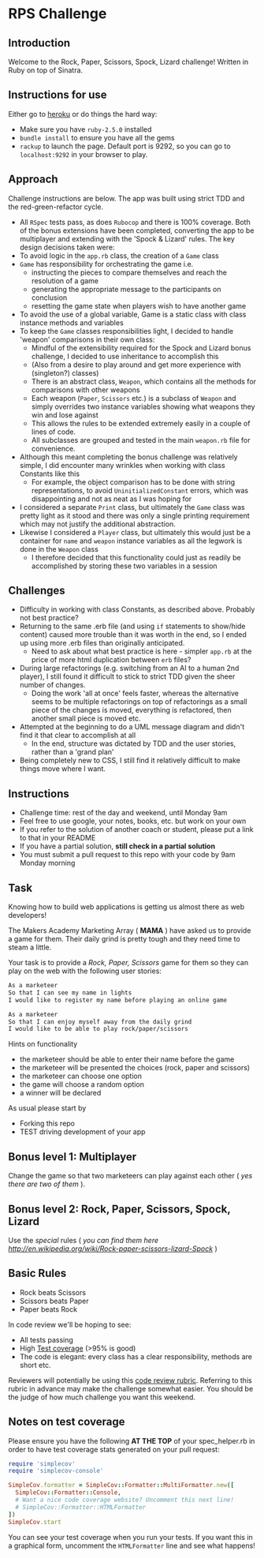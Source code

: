 # RPS Challenge

Introduction
------

Welcome to the Rock, Paper, Scissors, Spock, Lizard challenge! Written in Ruby on top of Sinatra. 

Instructions for use
-----

Either go to [heroku](https://rps-challenge-spock.herokuapp.com/) or do things the hard way:
- Make sure you have `ruby-2.5.0` installed
- `bundle install` to ensure you have all the gems
- `rackup` to launch the page. Default port is 9292, so you can go to `localhost:9292` in your browser to play.

Approach
--------

Challenge instructions are below. The app was built using strict TDD and the red-green-refactor cycle.
- All `RSpec` tests pass, as does `Rubocop` and there is 100% coverage. 
Both of the bonus extensions have been completed, converting the app to be multiplayer and extending with the 'Spock & Lizard' rules. 
The key design decisions taken were:
- To avoid logic in the `app.rb` class, the creation of a `Game` class
- `Game` has responsibility for orchestrating the game i.e.
    - instructing the pieces to compare themselves and reach the resolution of a game
    - generating the appropriate message to the participants on conclusion
    - resetting the game state when players wish to have another game
- To avoid the use of a global variable, Game is a static class with class instance methods and variables
- To keep the `Game` classes responsibilities light, I decided to handle 'weapon' comparisons in their own class:
    - Mindful of the extensibility required for the Spock and Lizard bonus challenge, I decided to use inheritance to accomplish this
    - (Also from a desire to play around and get more experience with (singleton?) classes)
    - There is an abstract class, `Weapon`, which contains all the methods for comparisons with other weapons
    - Each weapon (`Paper`, `Scissors` etc.) is a subclass of `Weapon` and simply overrides two instance variables showing what weapons they win and lose against
    - This allows the rules to be extended extremely easily in a couple of lines of code. 
    - All subclasses are grouped and tested in the main `weapon.rb` file for convenience. 
- Although this meant completing the bonus challenge was relatively simple, I did encounter many wrinkles when working with class Constants like this
    - For example, the object comparison has to be done with string representations, to avoid `UninitializedConstant` errors, which was disappointing and not as neat as I was hoping for
- I considered a separate `Print` class, but ultimately the `Game` class was pretty light as it stood and there was only a single printing requirement which may not justify the additional abstraction.
- Likewise I considered a `Player` class, but ultimately this would just be a container for `name` and `weapon` instance variables as all the legwork is done in the `Weapon` class
    - I therefore decided that this functionality could just as readily be accomplished by storing these two variables in a session


Challenges
----------

- Difficulty in working with class Constants, as described above. Probably not best practice?
- Returning to the same .erb file (and using `if` statements to show/hide content) caused more trouble than it was worth in the end, so I ended up using more .erb files than originally anticipated. 
    - Need to ask about what best practice is here - simpler `app.rb` at the price of more html duplication between `erb` files? 
- During large refactorings (e.g. switching from an AI to a human 2nd player), I still found it difficult to stick to strict TDD given the sheer number of changes. 
    - Doing the work 'all at once' feels faster, whereas the alternative seems to be multiple refactorings on top of refactorings as a small piece of the changes is moved, everything is refactored, then another small piece is moved etc.
- Attempted at the beginning to do a UML message diagram and didn't find it that clear to accomplish at all
    - In the end, structure was dictated by TDD and the user stories, rather than a 'grand plan'
- Being completely new to CSS, I still find it relatively difficult to make things move where I want. 
    
Instructions
-------

* Challenge time: rest of the day and weekend, until Monday 9am
* Feel free to use google, your notes, books, etc. but work on your own
* If you refer to the solution of another coach or student, please put a link to that in your README
* If you have a partial solution, **still check in a partial solution**
* You must submit a pull request to this repo with your code by 9am Monday morning

Task
----

Knowing how to build web applications is getting us almost there as web developers!

The Makers Academy Marketing Array ( **MAMA** ) have asked us to provide a game for them. Their daily grind is pretty tough and they need time to steam a little.

Your task is to provide a _Rock, Paper, Scissors_ game for them so they can play on the web with the following user stories:

```sh
As a marketeer
So that I can see my name in lights
I would like to register my name before playing an online game

As a marketeer
So that I can enjoy myself away from the daily grind
I would like to be able to play rock/paper/scissors
```

Hints on functionality

- the marketeer should be able to enter their name before the game
- the marketeer will be presented the choices (rock, paper and scissors)
- the marketeer can choose one option
- the game will choose a random option
- a winner will be declared


As usual please start by

* Forking this repo
* TEST driving development of your app


## Bonus level 1: Multiplayer

Change the game so that two marketeers can play against each other ( _yes there are two of them_ ).

## Bonus level 2: Rock, Paper, Scissors, Spock, Lizard

Use the _special_ rules ( _you can find them here http://en.wikipedia.org/wiki/Rock-paper-scissors-lizard-Spock_ )

## Basic Rules

- Rock beats Scissors
- Scissors beats Paper
- Paper beats Rock

In code review we'll be hoping to see:

* All tests passing
* High [Test coverage](https://github.com/makersacademy/course/blob/master/pills/test_coverage.md) (>95% is good)
* The code is elegant: every class has a clear responsibility, methods are short etc.

Reviewers will potentially be using this [code review rubric](docs/review.md).  Referring to this rubric in advance may make the challenge somewhat easier.  You should be the judge of how much challenge you want this weekend.

Notes on test coverage
----------------------

Please ensure you have the following **AT THE TOP** of your spec_helper.rb in order to have test coverage stats generated
on your pull request:

```ruby
require 'simplecov'
require 'simplecov-console'

SimpleCov.formatter = SimpleCov::Formatter::MultiFormatter.new([
  SimpleCov::Formatter::Console,
  # Want a nice code coverage website? Uncomment this next line!
  # SimpleCov::Formatter::HTMLFormatter
])
SimpleCov.start
```

You can see your test coverage when you run your tests. If you want this in a graphical form, uncomment the `HTMLFormatter` line and see what happens!
